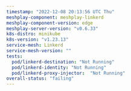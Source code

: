 ```yaml
---
timestamp: "2022-12-08 20:13:56 UTC Thu"
meshplay-component: meshplay-linkerd
meshplay-component-version: edge
meshplay-server-version: "v0.6.33"
k8s-distro: minikube
k8s-version: "v1.23.13"
service-mesh: Linkerd
service-mesh-version: ""
tests:
  pod/linkerd-destination: "Not Running"
  pod/linkerd-identity: "Not Running"
  pod/linkerd-proxy-injector:  "Not Running"
overall-status: "failing"
---
```


